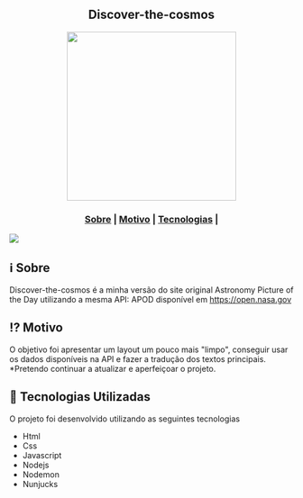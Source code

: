 <h2 align="center">
Discover-the-cosmos
</h2>

<p align="center"> 

<img src="https://user-images.githubusercontent.com/49680351/84722412-86fe8a00-af59-11ea-90c6-9bc3edd8b4b4.png" width="300" heigth="300">

</p>

<h3 align="center">  
  <a href="#information_source-sobre">Sobre</a> |
  <a href="#interrobang-motivo">Motivo</a> | 
  <a href="#rocket-tecnologias-utilizadas">Tecnologias</a> | 
</h3>

<img src="https://user-images.githubusercontent.com/49680351/84722472-b7462880-af59-11ea-9973-0e4b34cfe41b.png">

## :information_source: Sobre

Discover-the-cosmos é a minha versão do site original Astronomy Picture of the Day utilizando a mesma API: APOD disponível em <a href="https://open.nasa.gov/">https://open.nasa.gov</a>

## :interrobang: Motivo

O objetivo foi apresentar um layout um pouco mais "limpo", conseguir usar os dados disponíveis na API e fazer a tradução dos textos principais.
*Pretendo continuar a atualizar e aperfeiçoar o projeto.

## :rocket: Tecnologias Utilizadas

O projeto foi desenvolvido utilizando as seguintes tecnologias

- Html
- Css
- Javascript
- Nodejs
- Nodemon
- Nunjucks
